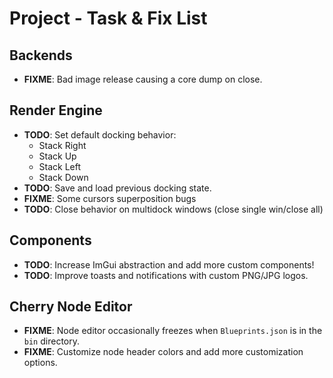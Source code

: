 # Project - Task & Fix List

## Backends
- **FIXME**: Bad image release causing a core dump on close.

## Render Engine
- **TODO**: Set default docking behavior:
  - Stack Right
  - Stack Up
  - Stack Left
  - Stack Down
- **TODO**: Save and load previous docking state.
- **FIXME**: Some cursors superposition bugs
- **TODO**: Close behavior on multidock windows (close single win/close all)

## Components
- **TODO**: Increase ImGui abstraction and add more custom components!
- **TODO**: Improve toasts and notifications with custom PNG/JPG logos.

## Cherry Node Editor
- **FIXME**: Node editor occasionally freezes when `Blueprints.json` is in the `bin` directory.
- **FIXME**: Customize node header colors and add more customization options.
